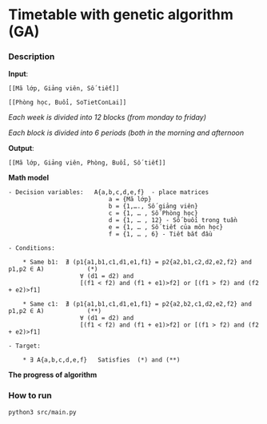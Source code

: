 # Timetable with genetic algorithm (GA)

### Description

**Input**:

    [[Mã lớp, Giảng viên, Số tiết]]

    [[Phòng học, Buổi, SoTietConLai]]

*Each week is divided into 12 blocks (from monday to friday)*

*Each block is divided into 6 periods (both in the morning and afternoon*

**Output**:

    [[Mã lớp, Giảng viên, Phòng, Buổi, Số tiết]]



**Math model**

    - Decision variables:   A{a,b,c,d,e,f}  - place matrices
                                a = {Mã lớp}
                                b = {1,…., Số giảng viên} 
                                c = {1, … , Số Phòng học} 
                                d = {1, … , 12} - Số buổi trong tuần 
                                e = {1, … , Số tiết của môn học}
                                f = {1, … , 6} - Tiết bắt đầu

    - Conditions:    

        * Same b1:  ∄ (p1{a1,b1,c1,d1,e1,f1} = p2{a2,b1,c2,d2,e2,f2} and p1,p2 ∈ A) 	       (*)
	                    ∀ (d1 = d2) and 
			            [(f1 < f2) and (f1 + e1)>f2] or [(f1 > f2) and (f2 + e2)>f1] 

        * Same c1:  ∄ (p1{a1,b1,c1,d1,e1,f1} = p2{a2,b2,c1,d2,e2,f2} and p1,p2 ∈ A)            (**)
	                    ∀ (d1 = d2) and 
			            [(f1 < f2) and (f1 + e1)>f2] or [(f1 > f2) and (f2 + e2)>f1]

    - Target:

        * ∃ A{a,b,c,d,e,f}   Satisfies  (*) and (**)

**The progress of algorithm**


### How to run 
    python3 src/main.py